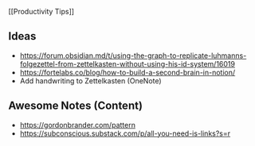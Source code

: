 [[Productivity Tips]] 

## Ideas
- https://forum.obsidian.md/t/using-the-graph-to-replicate-luhmanns-folgezettel-from-zettelkasten-without-using-his-id-system/16019
- https://fortelabs.co/blog/how-to-build-a-second-brain-in-notion/
- Add handwriting to Zettelkasten (OneNote)

## Awesome Notes (Content)
- https://gordonbrander.com/pattern 
- https://subconscious.substack.com/p/all-you-need-is-links?s=r

